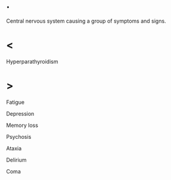 # .

Central nervous system causing a group of symptoms and signs.

# <

Hyperparathyroidism

# >

Fatigue

Depression

Memory loss

Psychosis

Ataxia

Delirium

Coma
